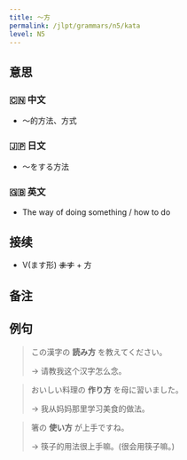 ```yaml
---
title: 〜方
permalink: /jlpt/grammars/n5/kata
level: N5
---
```


## 意思

### 🇨🇳 中文

- 〜的方法、方式

### 🇯🇵 日文

- 〜をする方法

### 🇬🇧 英文

- The way of doing something / how to do

## 接续

- V(ます形) ~~ます~~ + 方

## 备注


## 例句

> この漢字の **読み方** を教えてください。
>
> → 请教我这个汉字怎么念。

> おいしい料理の **作り方** を母に習いました。
>
> → 我从妈妈那里学习美食的做法。

> 箸の **使い方** が上手ですね。
>
> → 筷子的用法很上手嘛。(很会用筷子嘛。)

